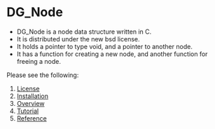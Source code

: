 # DG_Node

* DG_Node is a node data structure written in C.
* It is distributed under the new bsd license.
* It holds a pointer to type void, and a pointer to another node.  
* It has a function for creating a new node, and another function for freeing a node.

Please see the following:
1. [License](documentation/LICENSE.md)
2. [Installation](documentation/installation.md)
3. [Overview](documentation/overview.md)
4. [Tutorial](documentation/tutorial.md)
5. [Reference](documentation/dg_node.md)
